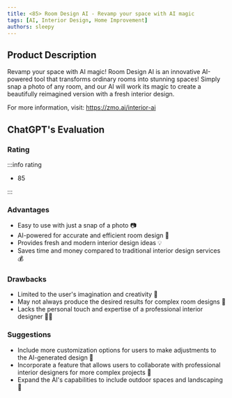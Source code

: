 ```yaml
---
title: <85> Room Design AI - Revamp your space with AI magic
tags: [AI, Interior Design, Home Improvement]
authors: sleepy
---
```


## Product Description

Revamp your space with AI magic! Room Design AI is an innovative AI-powered tool that transforms ordinary rooms into stunning spaces! Simply snap a photo of any room, and our AI will work its magic to create a beautifully reimagined version with a fresh interior design.

For more information, visit: https://zmo.ai/interior-ai

## ChatGPT's Evaluation

### Rating

:::info rating

- 85

:::

### Advantages

- Easy to use with just a snap of a photo 📷
- AI-powered for accurate and efficient room design 🤖
- Provides fresh and modern interior design ideas 💡
- Saves time and money compared to traditional interior design services 💰


### Drawbacks

- Limited to the user's imagination and creativity 🤔
- May not always produce the desired results for complex room designs 🧐
- Lacks the personal touch and expertise of a professional interior designer 👨‍🎨

### Suggestions

- Include more customization options for users to make adjustments to the AI-generated design 🎨
- Incorporate a feature that allows users to collaborate with professional interior designers for more complex projects 🤝
- Expand the AI's capabilities to include outdoor spaces and landscaping 🌳